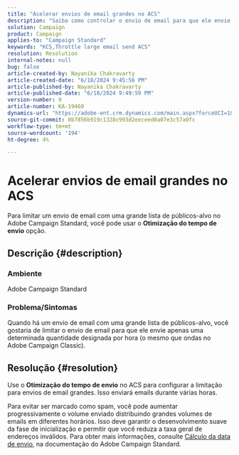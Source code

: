 ```yaml
---
title: "Acelerar envios de email grandes no ACS"
description: "Saiba como controlar o envio de email para que ele envie apenas uma determinada quantidade designada por hora (o mesmo que ondas no Adobe Campaign Classic)."
solution: Campaign
product: Campaign
applies-to: "Campaign Standard"
keywords: "KCS,Throttle large email send ACS"
resolution: Resolution
internal-notes: null
bug: false
article-created-by: Nayanika Chakravarty
article-created-date: "6/18/2024 9:45:56 PM"
article-published-by: Nayanika Chakravarty
article-published-date: "6/18/2024 9:49:59 PM"
version-number: 9
article-number: KA-19460
dynamics-url: "https://adobe-ent.crm.dynamics.com/main.aspx?forceUCI=1&pagetype=entityrecord&etn=knowledgearticle&id=5ecff31f-bc2d-ef11-840a-000d3a5b439f"
source-git-commit: 0b7856b919c1328c993d2eeceed0a07e3c57a0fc
workflow-type: tm+mt
source-wordcount: '194'
ht-degree: 4%

---
```


# Acelerar envios de email grandes no ACS


Para limitar um envio de email com uma grande lista de públicos-alvo no Adobe Campaign Standard, você pode usar o <b>Otimização do tempo de envio</b> opção.

## Descrição {#description}


### <b>Ambiente</b>

Adobe Campaign Standard

### <b>Problema/Sintomas</b>

Quando há um envio de email com uma grande lista de públicos-alvo, você gostaria de limitar o envio de email para que ele envie apenas uma determinada quantidade designada por hora (o mesmo que ondas no Adobe Campaign Classic).


## Resolução {#resolution}


Use o <b>Otimização do tempo de envio</b> no ACS para configurar a limitação para envios de email grandes. Isso enviará emails durante várias horas.

Para evitar ser marcado como spam, você pode aumentar progressivamente o volume enviado distribuindo grandes volumes de emails em diferentes horários. Isso deve garantir o desenvolvimento suave da fase de inicialização e permitir que você reduza a taxa geral de endereços inválidos. Para obter mais informações, consulte [Cálculo da data de envio](https://experienceleague.adobe.com/docs/campaign-standard/using/testing-and-sending/scheduling-messages/computing-the-sending-date.html), na documentação do Adobe Campaign Standard.


